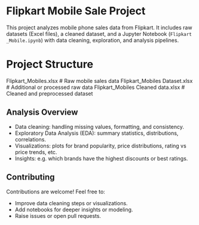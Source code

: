 # Flipkart Mobile Sale Project
This project analyzes mobile phone sales data from Flipkart. It includes raw datasets (Excel files), a cleaned dataset, and a Jupyter Notebook (`Flipkart _Mobile.ipynb`) with data cleaning, exploration, and analysis pipelines.
# Project Structure
Flipkart_Mobiles.xlsx           # Raw mobile sales data
Flipkart_Mobiles Dataset.xlsx   # Additional or processed raw data
Flipkart_Mobiles Cleaned data.xlsx  # Cleaned and preprocessed dataset
## Analysis Overview

- Data cleaning: handling missing values, formatting, and consistency.
- Exploratory Data Analysis (EDA): summary statistics, distributions, correlations.
- Visualizations: plots for brand popularity, price distributions, rating vs price trends, etc.
- Insights: e.g. which brands have the highest discounts or best ratings.
## Contributing

Contributions are welcome! Feel free to:
- Improve data cleaning steps or visualizations.
- Add notebooks for deeper insights or modeling.
- Raise issues or open pull requests.

